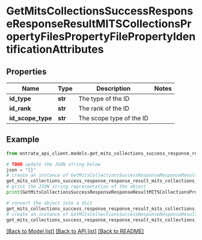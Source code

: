 # GetMitsCollectionsSuccessResponseResponseResultMITSCollectionsPropertyFilesPropertyFilePropertyIdentificationAttributes


## Properties

Name | Type | Description | Notes
------------ | ------------- | ------------- | -------------
**id_type** | **str** | The type of the ID | 
**id_rank** | **str** | The rank of the ID | 
**id_scope_type** | **str** | The scope type of the ID | 

## Example

```python
from entrata_api_client.models.get_mits_collections_success_response_response_result_mits_collections_property_files_property_file_property_identification_attributes import GetMitsCollectionsSuccessResponseResponseResultMITSCollectionsPropertyFilesPropertyFilePropertyIdentificationAttributes

# TODO update the JSON string below
json = "{}"
# create an instance of GetMitsCollectionsSuccessResponseResponseResultMITSCollectionsPropertyFilesPropertyFilePropertyIdentificationAttributes from a JSON string
get_mits_collections_success_response_response_result_mits_collections_property_files_property_file_property_identification_attributes_instance = GetMitsCollectionsSuccessResponseResponseResultMITSCollectionsPropertyFilesPropertyFilePropertyIdentificationAttributes.from_json(json)
# print the JSON string representation of the object
print(GetMitsCollectionsSuccessResponseResponseResultMITSCollectionsPropertyFilesPropertyFilePropertyIdentificationAttributes.to_json())

# convert the object into a dict
get_mits_collections_success_response_response_result_mits_collections_property_files_property_file_property_identification_attributes_dict = get_mits_collections_success_response_response_result_mits_collections_property_files_property_file_property_identification_attributes_instance.to_dict()
# create an instance of GetMitsCollectionsSuccessResponseResponseResultMITSCollectionsPropertyFilesPropertyFilePropertyIdentificationAttributes from a dict
get_mits_collections_success_response_response_result_mits_collections_property_files_property_file_property_identification_attributes_from_dict = GetMitsCollectionsSuccessResponseResponseResultMITSCollectionsPropertyFilesPropertyFilePropertyIdentificationAttributes.from_dict(get_mits_collections_success_response_response_result_mits_collections_property_files_property_file_property_identification_attributes_dict)
```
[[Back to Model list]](../README.md#documentation-for-models) [[Back to API list]](../README.md#documentation-for-api-endpoints) [[Back to README]](../README.md)


